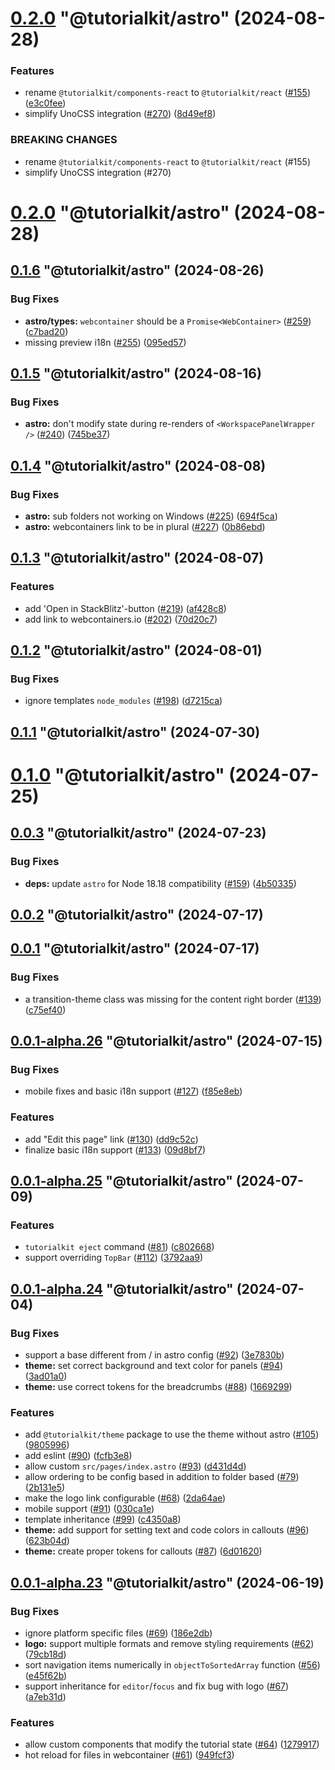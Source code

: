 # [0.2.0](https://github.com/AriPerkkio/tutorialkit/compare/0.1.6...0.2.0) "@tutorialkit/astro" (2024-08-28)


### Features

* rename `@tutorialkit/components-react` to `@tutorialkit/react` ([#155](https://github.com/AriPerkkio/tutorialkit/issues/155)) ([e3c0fee](https://github.com/AriPerkkio/tutorialkit/commit/e3c0fee902a7bfc312fb01b30531209815d460c3))
* simplify UnoCSS integration ([#270](https://github.com/AriPerkkio/tutorialkit/issues/270)) ([8d49ef8](https://github.com/AriPerkkio/tutorialkit/commit/8d49ef81272d84cbfa2c1a10742f01540fe3650c))


### BREAKING CHANGES

* rename `@tutorialkit/components-react` to `@tutorialkit/react` (#155)
* simplify UnoCSS integration (#270)



# [0.2.0](https://github.com/stackblitz/tutorialkit/compare/0.1.6...0.2.0) "@tutorialkit/astro" (2024-08-28)



## [0.1.6](https://github.com/stackblitz/tutorialkit/compare/0.1.5...0.1.6) "@tutorialkit/astro" (2024-08-26)


### Bug Fixes

* **astro/types:** `webcontainer` should be a `Promise<WebContainer>` ([#259](https://github.com/stackblitz/tutorialkit/issues/259)) ([c7bad20](https://github.com/stackblitz/tutorialkit/commit/c7bad203045b702afda3176cece645bee4d4f6e3))
* missing preview i18n ([#255](https://github.com/stackblitz/tutorialkit/issues/255)) ([095ed57](https://github.com/stackblitz/tutorialkit/commit/095ed570702d1b8de9370565b94103cd0740c408))



## [0.1.5](https://github.com/stackblitz/tutorialkit/compare/0.1.4...0.1.5) "@tutorialkit/astro" (2024-08-16)


### Bug Fixes

* **astro:** don't modify state during re-renders of `<WorkspacePanelWrapper />` ([#240](https://github.com/stackblitz/tutorialkit/issues/240)) ([745be37](https://github.com/stackblitz/tutorialkit/commit/745be37ef20ae97d6ded221fca24670742981879))



## [0.1.4](https://github.com/stackblitz/tutorialkit/compare/0.1.3...0.1.4) "@tutorialkit/astro" (2024-08-08)


### Bug Fixes

* **astro:** sub folders not working on Windows ([#225](https://github.com/stackblitz/tutorialkit/issues/225)) ([694f5ca](https://github.com/stackblitz/tutorialkit/commit/694f5ca26dafae33554136ffbedea70c6c87585c))
* **astro:** webcontainers link to be in plural ([#227](https://github.com/stackblitz/tutorialkit/issues/227)) ([0b86ebd](https://github.com/stackblitz/tutorialkit/commit/0b86ebd4e6e2b28dd2ef0ff97a5c66f9eb780973))



## [0.1.3](https://github.com/stackblitz/tutorialkit/compare/0.1.2...0.1.3) "@tutorialkit/astro" (2024-08-07)


### Features

* add 'Open in StackBlitz'-button ([#219](https://github.com/stackblitz/tutorialkit/issues/219)) ([af428c8](https://github.com/stackblitz/tutorialkit/commit/af428c84f0cd817debd336dc43e88c19583800ce))
* add link to webcontainers.io ([#202](https://github.com/stackblitz/tutorialkit/issues/202)) ([70d20c7](https://github.com/stackblitz/tutorialkit/commit/70d20c7b3801b458aa11c7d70a11ea1392d0fa60))



## [0.1.2](https://github.com/stackblitz/tutorialkit/compare/0.1.1...0.1.2) "@tutorialkit/astro" (2024-08-01)


### Bug Fixes

* ignore templates `node_modules` ([#198](https://github.com/stackblitz/tutorialkit/issues/198)) ([d7215ca](https://github.com/stackblitz/tutorialkit/commit/d7215ca2a080267a3cc2c660dc997665d2fcfc26))



## [0.1.1](https://github.com/stackblitz/tutorialkit/compare/0.1.0...0.1.1) "@tutorialkit/astro" (2024-07-30)



# [0.1.0](https://github.com/stackblitz/tutorialkit/compare/0.0.3...0.1.0) "@tutorialkit/astro" (2024-07-25)



## [0.0.3](https://github.com/stackblitz/tutorialkit/compare/0.0.2...0.0.3) "@tutorialkit/astro" (2024-07-23)


### Bug Fixes

* **deps:** update `astro` for Node 18.18 compatibility ([#159](https://github.com/stackblitz/tutorialkit/issues/159)) ([4b50335](https://github.com/stackblitz/tutorialkit/commit/4b50335d284fd22d38d9dab2c0f85e219533a9e5))



## [0.0.2](https://github.com/stackblitz/tutorialkit/compare/0.0.1...0.0.2) "@tutorialkit/astro" (2024-07-17)



## [0.0.1](https://github.com/stackblitz/tutorialkit/compare/0.0.1-alpha.26...0.0.1) "@tutorialkit/astro" (2024-07-17)


### Bug Fixes

* a transition-theme class was missing for the content right border ([#139](https://github.com/stackblitz/tutorialkit/issues/139)) ([c75ef40](https://github.com/stackblitz/tutorialkit/commit/c75ef4089833b8974c2b0877535f1967065ef08a))



## [0.0.1-alpha.26](https://github.com/stackblitz/tutorialkit/compare/0.0.1-alpha.25...0.0.1-alpha.26) "@tutorialkit/astro" (2024-07-15)


### Bug Fixes

* mobile fixes and basic i18n support ([#127](https://github.com/stackblitz/tutorialkit/issues/127)) ([f85e8eb](https://github.com/stackblitz/tutorialkit/commit/f85e8eb6058473b0ad2e061d39e14d111f3f34fe))


### Features

* add "Edit this page" link ([#130](https://github.com/stackblitz/tutorialkit/issues/130)) ([dd9c52c](https://github.com/stackblitz/tutorialkit/commit/dd9c52c6f1d3c90cc1d993d8c0fec61dadfc5815))
* finalize basic i18n support ([#133](https://github.com/stackblitz/tutorialkit/issues/133)) ([09d8bf7](https://github.com/stackblitz/tutorialkit/commit/09d8bf7bd7673abb5b92b7de569daad1b44b07fd))



## [0.0.1-alpha.25](https://github.com/stackblitz/tutorialkit/compare/0.0.1-alpha.24...0.0.1-alpha.25) "@tutorialkit/astro" (2024-07-09)


### Features

* `tutorialkit eject` command ([#81](https://github.com/stackblitz/tutorialkit/issues/81)) ([c802668](https://github.com/stackblitz/tutorialkit/commit/c802668aa39875052ac917952bee8d491dde1557))
* support overriding `TopBar` ([#112](https://github.com/stackblitz/tutorialkit/issues/112)) ([3792aa9](https://github.com/stackblitz/tutorialkit/commit/3792aa99103ed2461c9b4922838fec7fbcb5dec7))



## [0.0.1-alpha.24](https://github.com/stackblitz/tutorialkit/compare/0.0.1-alpha.23...0.0.1-alpha.24) "@tutorialkit/astro" (2024-07-04)


### Bug Fixes

* support a base different from / in astro config ([#92](https://github.com/stackblitz/tutorialkit/issues/92)) ([3e7830b](https://github.com/stackblitz/tutorialkit/commit/3e7830be7ed1fda9598c569eaad9878aa9d10156))
* **theme:** set correct background and text color for panels ([#94](https://github.com/stackblitz/tutorialkit/issues/94)) ([3ad01a0](https://github.com/stackblitz/tutorialkit/commit/3ad01a0cc1055c1f1ffd7b220785f4be1d8d0669))
* **theme:** use correct tokens for the breadcrumbs ([#88](https://github.com/stackblitz/tutorialkit/issues/88)) ([1669299](https://github.com/stackblitz/tutorialkit/commit/1669299c988b8680dda4360e8f02d64c601ad48d))


### Features

* add `@tutorialkit/theme` package to use the theme without astro ([#105](https://github.com/stackblitz/tutorialkit/issues/105)) ([9805996](https://github.com/stackblitz/tutorialkit/commit/9805996a4211a1c8a3e1bfbbd958a27f1957d4d7))
* add eslint ([#90](https://github.com/stackblitz/tutorialkit/issues/90)) ([fcfb3e8](https://github.com/stackblitz/tutorialkit/commit/fcfb3e8109b5be1ef59ac2bfd8efd4db8e635e34))
* allow custom `src/pages/index.astro` ([#93](https://github.com/stackblitz/tutorialkit/issues/93)) ([d431d4d](https://github.com/stackblitz/tutorialkit/commit/d431d4d4908f28184cd7d2f75faffe2c77a3ef4c))
* allow ordering to be config based in addition to folder based ([#79](https://github.com/stackblitz/tutorialkit/issues/79)) ([2b131e5](https://github.com/stackblitz/tutorialkit/commit/2b131e597b94671678c2f2e4625e194eb382dab0))
* make the logo link configurable ([#68](https://github.com/stackblitz/tutorialkit/issues/68)) ([2da64ae](https://github.com/stackblitz/tutorialkit/commit/2da64ae811cbb12aeab8fd1fb36bed4845542aa4))
* mobile support ([#91](https://github.com/stackblitz/tutorialkit/issues/91)) ([030ca1e](https://github.com/stackblitz/tutorialkit/commit/030ca1ee688f75f6e59ae25a1b2433823ade384f))
* template inheritance ([#99](https://github.com/stackblitz/tutorialkit/issues/99)) ([c4350a8](https://github.com/stackblitz/tutorialkit/commit/c4350a8032d0d24ac9250be8b81869ddae88a538))
* **theme:** add support for setting text and code colors in callouts ([#96](https://github.com/stackblitz/tutorialkit/issues/96)) ([623b04d](https://github.com/stackblitz/tutorialkit/commit/623b04da18e5545a6d29b03a60571b1fb5bc2db1))
* **theme:** create proper tokens for callouts ([#87](https://github.com/stackblitz/tutorialkit/issues/87)) ([6d01620](https://github.com/stackblitz/tutorialkit/commit/6d01620f65c2386d98864246f8fe87e53c76c78f))



## [0.0.1-alpha.23](https://github.com/stackblitz/tutorialkit/compare/0.0.1-alpha.22...0.0.1-alpha.23) "@tutorialkit/astro" (2024-06-19)


### Bug Fixes

* ignore platform specific files ([#69](https://github.com/stackblitz/tutorialkit/issues/69)) ([186e2db](https://github.com/stackblitz/tutorialkit/commit/186e2dba86b529fcc5816861e689edf128f520e2))
* **logo:** support multiple formats and remove styling requirements ([#62](https://github.com/stackblitz/tutorialkit/issues/62)) ([79cb18d](https://github.com/stackblitz/tutorialkit/commit/79cb18dca4e6b80a1f12ec96e1e627678f7b377d))
* sort navigation items numerically in `objectToSortedArray` function ([#56](https://github.com/stackblitz/tutorialkit/issues/56)) ([e45f62b](https://github.com/stackblitz/tutorialkit/commit/e45f62b68952228dd1facd55c2db5bd9f5247e42))
* support inheritance for `editor`/`focus` and fix bug with logo ([#67](https://github.com/stackblitz/tutorialkit/issues/67)) ([a7eb31d](https://github.com/stackblitz/tutorialkit/commit/a7eb31dcaa039292870a78fae979efd6c0ece134))


### Features

* allow custom components that modify the tutorial state ([#64](https://github.com/stackblitz/tutorialkit/issues/64)) ([1279917](https://github.com/stackblitz/tutorialkit/commit/1279917be042580033f23605e92f903ecd186e19))
* hot reload for files in webcontainer ([#61](https://github.com/stackblitz/tutorialkit/issues/61)) ([949fcf3](https://github.com/stackblitz/tutorialkit/commit/949fcf3438e3bf17902d753089372fbc03911136))



